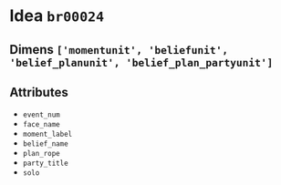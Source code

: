 # Idea `br00024`

## Dimens `['momentunit', 'beliefunit', 'belief_planunit', 'belief_plan_partyunit']`

## Attributes
- `event_num`
- `face_name`
- `moment_label`
- `belief_name`
- `plan_rope`
- `party_title`
- `solo`
